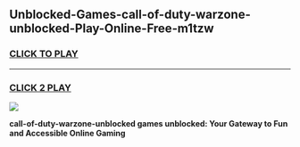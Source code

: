 
## Unblocked-Games-call-of-duty-warzone-unblocked-Play-Online-Free-m1tzw
<h3>
<a href="https://premium76.site?title=call-of-duty-warzone-unblocked&ref=26A">CLICK TO PLAY</a></h3>
<hr>

<h3>
<a href="https://premium76.site?title=call-of-duty-warzone-unblocked&ref=26A">CLICK 2 PLAY</a>
  
</h3>

<a href="https://premium76.site?title=call-of-duty-warzone-unblocked&ref=26A"><img src="https://clearcache.store/games.png"></a>


**call-of-duty-warzone-unblocked games unblocked: Your Gateway to Fun and Accessible Online Gaming**
